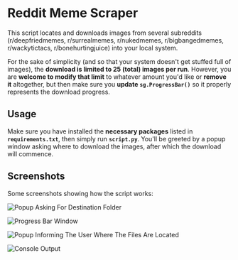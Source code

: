 # Reddit Meme Scraper

This script locates and downloads images from several subreddits (r/deepfriedmemes, r/surrealmemes, r/nukedmemes, r/bigbangedmemes, r/wackytictacs, r/bonehurtingjuice) into your local system.

For the sake of simplicity (and so that your system doesn't get stuffed full of images), the **download is limited to 25 (total) images per run**.
However, you are **welcome to modify that limit** to whatever amount you'd like or **remove it** altogether, but then make sure you **update `sg.ProgressBar()`** so it properly represents the download progress.

## Usage

Make sure you have installed the **necessary packages** listed in **`requirements.txt`**, then simply run **`script.py`**.
You'll be greeted by a popup window asking where to download the images, after which the download will commence.

## Screenshots

Some screenshots showing how the script works:

![Popup Asking For Destination Folder](https://raw.githubusercontent.com/Kreateer/Amazing-Python-Scripts/redditmemescraper/Reddit%20Meme%20Scraper/images/RM_Scraper_Popup_Win_01.PNG)

![Progress Bar Window](https://raw.githubusercontent.com/Kreateer/Amazing-Python-Scripts/redditmemescraper/Reddit%20Meme%20Scraper/images/RM_Scraper_Popup_Win_03.PNG)

![Popup Informing The User Where The Files Are Located](https://raw.githubusercontent.com/Kreateer/Amazing-Python-Scripts/redditmemescraper/Reddit%20Meme%20Scraper/images/RM_Scraper_Popup_Win_02.PNG)

![Console Output](https://raw.githubusercontent.com/Kreateer/Amazing-Python-Scripts/redditmemescraper/Reddit%20Meme%20Scraper/images/RM_Scraper_Console.PNG)
